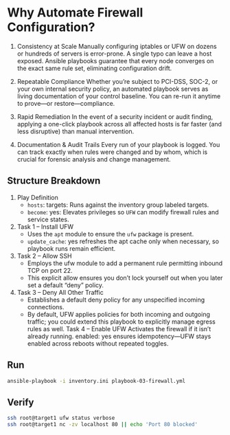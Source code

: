# Why Automate Firewall Configuration?

1. Consistency at Scale
   Manually configuring iptables or UFW on dozens or hundreds of servers is error-prone. A single typo can leave a host exposed. Ansible playbooks guarantee that every node converges on the exact same rule set, eliminating configuration drift.

2. Repeatable Compliance
   Whether you’re subject to PCI-DSS, SOC-2, or your own internal security policy, an automated playbook serves as living documentation of your control baseline. You can re-run it anytime to prove—or restore—compliance.

3. Rapid Remediation
   In the event of a security incident or audit finding, applying a one-click playbook across all affected hosts is far faster (and less disruptive) than manual intervention.

4. Documentation & Audit Trails
   Every run of your playbook is logged. You can track exactly when rules were changed and by whom, which is crucial for forensic analysis and change management.

## Structure Breakdown

1. Play Definition
   - `hosts`: targets: Runs against the inventory group labeled targets.
   - `become`: yes: Elevates privileges so `UFW` can modify firewall rules and service states.
2. Task 1 – Install UFW
   - Uses the `apt` module to ensure the `ufw` package is present.
   - `update_cache`: yes refreshes the apt cache only when necessary, so playbook runs remain efficient.
3. Task 2 – Allow SSH
   - Employs the ufw module to add a permanent rule permitting inbound TCP on port 22.
   - This explicit allow ensures you don’t lock yourself out when you later set a default “deny” policy.
4. Task 3 – Deny All Other Traffic
   - Establishes a default deny policy for any unspecified incoming connections.
   - By default, UFW applies policies for both incoming and outgoing traffic; you could extend this playbook to explicitly manage egress rules as well.
     Task 4 – Enable UFW
     Activates the firewall if it isn’t already running.
     enabled: yes ensures idempotency—UFW stays enabled across reboots without repeated toggles.

## Run

```bash
ansible-playbook -i inventory.ini playbook-03-firewall.yml
```

## Verify

```bash
ssh root@target1 ufw status verbose
ssh root@target1 nc -zv localhost 80 || echo 'Port 80 blocked'
```
